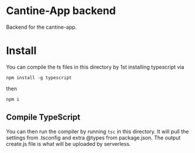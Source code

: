 # Cantine-App backend

Backend for the cantine-app.


# Install

You can compile the ts files in this directory by 1st installing typescript via

`npm install -g typescript`

then

`npm i`

## Compile TypeScript
You can then run the compiler by running `tsc` in this directory. It will pull the settings from .tsconfig and extra @types
from package.json. The output create.js file is what will be uploaded by serverless.
